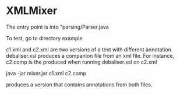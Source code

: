 # XMLMixer

The entry point is into "parsing/Parser.java

To test, go to directory example

c1.xml and c2.xml are two versions of a text with different annotation.
debaliser.xsl produces a companion file from an xml file.
For instance, c2.comp is the produced when running debaliser.xsl on c2.xml

java -jar mixer.jar c1.xml c2.comp

produces a version that contains annotations from both files.
